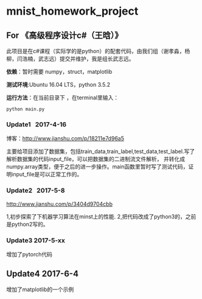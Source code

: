 # mnist_homework_project
## For 《高级程序设计c#（王晗）》
此项目是在c#课程（实际学的是python）的配套代码，由我们组（谢孝淼，杨柳，闫浩楠，武志远）提交并维护，我是组长武志远。


**依赖**：暂时需要 numpy，struct，matplotlib

**测试环境**:Ubuntu 16.04 LTS，python 3.5.2

**运行方法**：在当前目录下 ，在terminal里输入：
```
python main.py
```


### Update1   2017-4-16
博客：http://www.jianshu.com/p/18211e7d96a5

主要给项目添加了数据集，包括train_data,train_label,test_data,test_label.写了解析数据集的代码input_file，可以把数据集的二进制流文件解析，
并转化成numpy.array类型，便于之后的进一步操作。main函数里暂时写了测试代码，证明input_file是可以正常工作的。

### Update2   2017-5-8
http://www.jianshu.com/p/3404d9704cbb

1,初步探索了下机器学习算法在minst上的性能.
2,把代码改成了python3的，之前是python2写的。

### Update3 2017-5-xx
增加了pytorch代码

## Update4 2017-6-4
增加了matplotlib的一个示例
